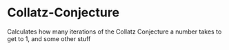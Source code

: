 # Collatz-Conjecture
Calculates how many iterations of the Collatz Conjecture a number takes to get to 1, and some other stuff
